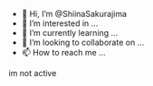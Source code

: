 - 👋 Hi, I’m @ShiinaSakurajima
- 👀 I’m interested in ...
- 🌱 I’m currently learning ...
- 💞️ I’m looking to collaborate on ...
- 📫 How to reach me ...

im not active






<!---
ShiinaSakurajima/ShiinaSakurajima is a ✨ special ✨ repository because its `README.md` (this file) appears on your GitHub profile.
You can click the Preview link to take a look at your changes.
--->
